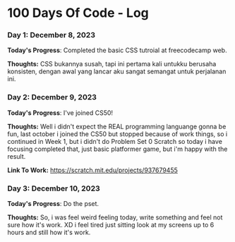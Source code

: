 # 100 Days Of Code - Log

<!--### Day 0: February 30, 2016 (Example 1)
##### (delete me or comment me out)

**Today's Progress**: Fixed CSS, worked on canvas functionality for the app.

**Thoughts:** I really struggled with CSS, but, overall, I feel like I am slowly getting better at it. Canvas is still new for me, but I managed to figure out some basic functionality.

**Link to work:** [Calculator App](http://www.example.com)

### Day 0: February 30, 2016 (Example 2)
##### (delete me or comment me out)

**Today's Progress**: Fixed CSS, worked on canvas functionality for the app.

**Thoughts**: I really struggled with CSS, but, overall, I feel like I am slowly getting better at it. Canvas is still new for me, but I managed to figure out some basic functionality.

**Link(s) to work**: [Calculator App](http://www.example.com)


### Day 1: June 27, Monday

**Today's Progress**: I've gone through many exercises on FreeCodeCamp.

**Thoughts** I've recently started coding, and it's a great feeling when I finally solve an algorithm challenge after a lot of attempts and hours spent.

**Link(s) to work**
1. [Find the Longest Word in a String](https://www.freecodecamp.com/challenges/find-the-longest-word-in-a-string)
2. [Title Case a Sentence](https://www.freecodecamp.com/challenges/title-case-a-sentence) <-->

 ### Day 1: December 8, 2023 
 **Today's Progress**: Completed the basic CSS tutroial at freecodecamp web.

 **Thoughts:** CSS bukannya susah, tapi ini pertama kali untukku berusaha konsisten, dengan awal yang lancar aku sangat semangat untuk perjalanan ini.

 ### Day 2:  December 9, 2023
 **Today's Progress**: I've joined CS50!

 **Thoughts:** Well i didn't expect the REAL programming languange gonna be fun, last october i joined the CS50 but stopped because of work things, so i continued in Week 1, but i didn't do Problem Set 0 Scratch so today i have focusing completed that, just basic platformer game, but i'm happy with the result.

 **Link To Work:** https://scratch.mit.edu/projects/937679455

 ### Day 3: December 10, 2023
 **Today's Progress**: Do the pset.

 **Thoughts:** So, i was feel weird feeling today, write something and feel not sure how it's work. XD i feel tired just sitting look at my screens up to 6 hours and still how it's work.
 

